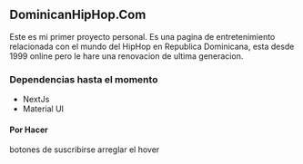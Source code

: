 ## DominicanHipHop.Com

Este es mi primer proyecto personal.
Es una pagina de entretenimiento relacionada con el mundo del HipHop en Republica Dominicana, esta desde 1999 online pero le hare una renovacion de ultima generacion.

### Dependencias hasta el momento
- NextJs
- Material UI

#### Por Hacer
botones de suscribirse arreglar el hover